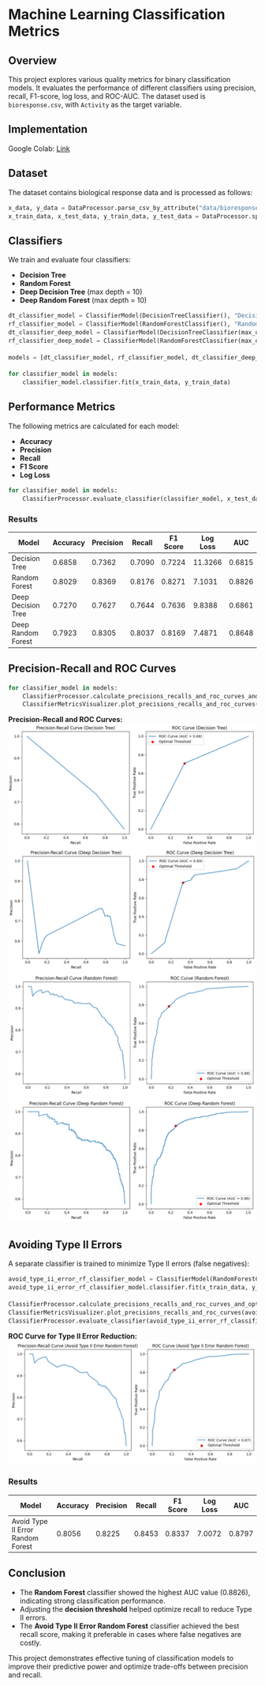 # Machine Learning Classification Metrics

## Overview
This project explores various quality metrics for binary classification models. It evaluates the performance of different classifiers using precision, recall, F1-score, log loss, and ROC-AUC. The dataset used is `bioresponse.csv`, with `Activity` as the target variable.

## Implementation

Google Colab: [Link](https://colab.research.google.com/drive/1x7aZ6bdE11atUGetUJRgKKMgaSpiIRhz?usp=sharing)

## Dataset
The dataset contains biological response data and is processed as follows:
```python
x_data, y_data = DataProcessor.parse_csv_by_attribute("data/bioresponse.csv", "Activity")
x_train_data, x_test_data, y_train_data, y_test_data = DataProcessor.split_by_train_and_test_data(x_data, y_data)
```

## Classifiers
We train and evaluate four classifiers:
- **Decision Tree**
- **Random Forest**
- **Deep Decision Tree** (max depth = 10)
- **Deep Random Forest** (max depth = 10)

```python
dt_classifier_model = ClassifierModel(DecisionTreeClassifier(), "Decision Tree")
rf_classifier_model = ClassifierModel(RandomForestClassifier(), "Random Forest")
dt_classifier_deep_model = ClassifierModel(DecisionTreeClassifier(max_depth=10), "Deep Decision Tree")
rf_classifier_deep_model = ClassifierModel(RandomForestClassifier(max_depth=10), "Deep Random Forest")

models = [dt_classifier_model, rf_classifier_model, dt_classifier_deep_model, rf_classifier_deep_model]

for classifier_model in models:
    classifier_model.classifier.fit(x_train_data, y_train_data)
```

## Performance Metrics
The following metrics are calculated for each model:
- **Accuracy**
- **Precision**
- **Recall**
- **F1 Score**
- **Log Loss**

```python
for classifier_model in models:
    ClassifierProcessor.evaluate_classifier(classifier_model, x_test_data, y_test_data)
```

### Results
| Model                  | Accuracy | Precision | Recall | F1 Score | Log Loss | AUC   |
|------------------------|----------|----------|--------|----------|----------|-------|
| Decision Tree         | 0.6858   | 0.7362   | 0.7090 | 0.7224   | 11.3266  | 0.6815 |
| Random Forest        | 0.8029   | 0.8369   | 0.8176 | 0.8271   | 7.1031   | 0.8826 |
| Deep Decision Tree   | 0.7270   | 0.7627   | 0.7644 | 0.7636   | 9.8388   | 0.6861 |
| Deep Random Forest  | 0.7923   | 0.8305   | 0.8037 | 0.8169   | 7.4871   | 0.8648 |

## Precision-Recall and ROC Curves
```python
for classifier_model in models:
    ClassifierProcessor.calculate_precisions_recalls_and_roc_curves_and_optimal_threshold(classifier_model, x_test_data, y_test_data)
    ClassifierMetricsVisualizer.plot_precisions_recalls_and_roc_curves(classifier_model)
```

**Precision-Recall and ROC Curves:**
![Precision-Recall and ROC](images/graph1.png)
![Precision-Recall and ROC](images/graph2.png)
![Precision-Recall and ROC](images/graph3.png)
![Precision-Recall and ROC](images/graph4.png)

## Avoiding Type II Errors
A separate classifier is trained to minimize Type II errors (false negatives):
```python
avoid_type_ii_error_rf_classifier_model = ClassifierModel(RandomForestClassifier(), "Avoid Type II Error Random Forest")
avoid_type_ii_error_rf_classifier_model.classifier.fit(x_train_data, y_train_data)

ClassifierProcessor.calculate_precisions_recalls_and_roc_curves_and_optimal_threshold(avoid_type_ii_error_rf_classifier_model, x_test_data, y_test_data)
ClassifierMetricsVisualizer.plot_precisions_recalls_and_roc_curves(avoid_type_ii_error_rf_classifier_model)
ClassifierProcessor.evaluate_classifier(avoid_type_ii_error_rf_classifier_model, x_test_data, y_test_data, True)
```

**ROC Curve for Type II Error Reduction:**
![ROC Curve](images/graph5.png)

### Results
| Model                                   | Accuracy | Precision | Recall | F1 Score | Log Loss | AUC   |
|-----------------------------------------|----------|----------|--------|----------|----------|-------|
| Avoid Type II Error Random Forest      | 0.8056   | 0.8225   | 0.8453 | 0.8337   | 7.0072   | 0.8797 |

## Conclusion
- The **Random Forest** classifier showed the highest AUC value (0.8826), indicating strong classification performance.
- Adjusting the **decision threshold** helped optimize recall to reduce Type II errors.
- The **Avoid Type II Error Random Forest** classifier achieved the best recall score, making it preferable in cases where false negatives are costly.

This project demonstrates effective tuning of classification models to improve their predictive power and optimize trade-offs between precision and recall.
